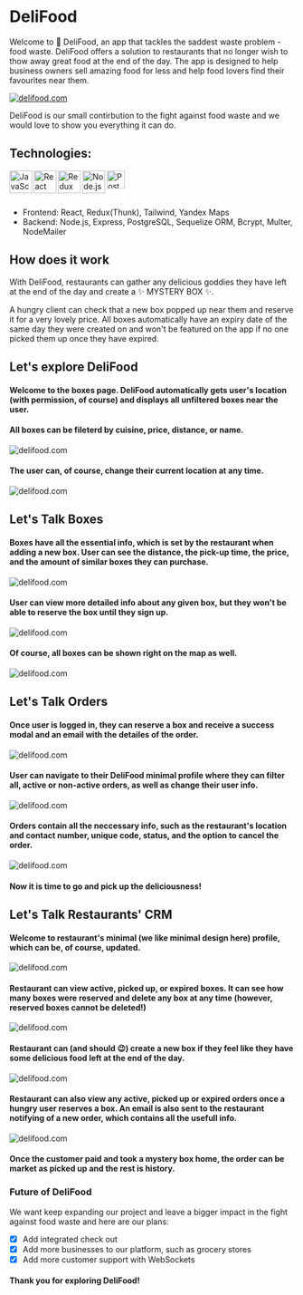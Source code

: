 # DeliFood

Welcome to 🌱 DeliFood, an app that tackles the saddest waste problem - food waste. 
DeliFood offers a solution to restaurants that no longer wish to thow away great food at the end of the day. 
The app is designed to help business owners sell amazing food for less and help food lovers find their favourites near them.

[<img align="center" alt="delifood.com" src="/images/home.png" />](https://mycupofit.herokuapp.com)


DeliFood is our small contirbution to the fight against food waste and we would love to show you everything it can do.

## Technologies:

[<img align="left" alt="JavaScript" width="40px" src="https://raw.githubusercontent.com/github/explore/80688e429a7d4ef2fca1e82350fe8e3517d3494d/topics/javascript/javascript.png" />][git]
[<img align="left" alt="React" width="40px" src="https://raw.githubusercontent.com/github/explore/80688e429a7d4ef2fca1e82350fe8e3517d3494d/topics/react/react.png" />][git]
[<img align="left" alt="Redux"  width="40px" src="https://img.icons8.com/color/48/000000/redux.png"/>][git]
[<img align="left" alt="Node.js" width="40px" src="https://raw.githubusercontent.com/github/explore/80688e429a7d4ef2fca1e82350fe8e3517d3494d/topics/nodejs/nodejs.png" />][git]
[<img align="left" alt="PostgreSQL" width="32px" src="https://img.icons8.com/color/50/000000/postgreesql.png"/>][git]


<br/>
<br/>
<br/>

- Frontend: React, Redux(Thunk), Tailwind, Yandex Maps
- Backend: Node.js, Express, PostgreSQL, Sequelize ORM, Bcrypt, Multer, NodeMailer

## How does it work

With DeliFood, restaurants can gather any delicious goddies they have left at the end of the day and create a ✨ MYSTERY BOX ✨.

A hungry client can check that a new box popped up near them and reserve it for a very lovely price. 
All boxes automatically have an expiry date of the same day they were created on and won't be featured on the app if no one picked them up once they have expired.

## Let's explore DeliFood

#### Welcome to the boxes page. DeliFood automatically gets user's location (with permission, of course) and displays all unfiltered boxes near the user.
#### All boxes can be fileterd by cuisine, price, distance, or name.
<img align="center" alt="delifood.com" src="/images/boxes.png" />

#### The user can, of course, change their current location at any time.
<img align="center" alt="delifood.com" src="/images/location.png" />

## Let's Talk Boxes

#### Boxes have all the essential info, which is set by the restaurant when adding a new box. User can see the distance, the pick-up time, the price, and the amount of similar boxes they can purchase.

<img align="center" alt="delifood.com" src="/images/detailBoxes.png" />

#### User can view more detailed info about any given box, but they won't be able to reserve the box until they sign up. 

<img align="center" alt="delifood.com" src="/images/boxModal.png" />

#### Of course, all boxes can be shown right on the map as well. 

<img align="center" alt="delifood.com" src="/images/map.png" />

## Let's Talk Orders

#### Once user is logged in, they can reserve a box and receive a success modal and an email with the detailes of the order.

<img align="center" alt="delifood.com" src="/images/success.png" />

#### User can navigate to their DeliFood minimal profile where they can filter all, active or non-active orders, as well as change their user info.

<img align="center" alt="delifood.com" src="/images/userProfile.png" />

#### Orders contain all the neccessary info, such as the restaurant's location and contact number, unique code, status, and the option to cancel the order.

<img align="center" alt="delifood.com" src="/images/orders.png" />

#### Now it is time to go and pick up the deliciousness!

## Let's Talk Restaurants' CRM

#### Welcome to restaurant's minimal (we like minimal design here) profile, which can be, of course, updated.

<img align="center" alt="delifood.com" src="/images/RestaurantProfile.png" />

#### Restaurant can view active, picked up, or expired boxes. It can see how many boxes were reserved and delete any box at any time (however, reserved boxes cannot be deleted!)

<img align="center" alt="delifood.com" src="/images/RestBoxes.png" />

#### Restaurant can (and should 😉) create a new box if they feel like they have some delicious food left at the end of the day.

<img align="center" alt="delifood.com" src="/images/NewBox.png" />

#### Restaurant can also view any active, picked up or expired orders once a hungry user reserves a box. An email is also sent to the restaurant notifying of a new order, which contains all the usefull info. 

<img align="center" alt="delifood.com" src="/images/RestOrders.png" />

#### Once the customer paid and took a mystery box home, the order can be market as picked up and the rest is history.


### Future of DeliFood
We want keep expanding our project and leave a bigger impact in the fight against food waste and here are our plans:
<br/>

- [X] Add integrated check out
- [X] Add more businesses to our platform, such as grocery stores 
- [X] Add more customer support with WebSockets

#### Thank you for exploring DeliFood!

[git]: https://github.com/anakhom/DeliFood
